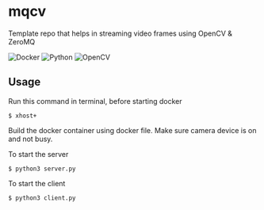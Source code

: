 # mqcv
Template repo that helps in streaming video frames using OpenCV &amp; ZeroMQ


![Docker](https://img.shields.io/badge/Docker-2CA5E0?style=for-the-badge&logo=docker&logoColor=white)
![Python](https://img.shields.io/badge/python-3670A0?style=for-the-badge&logo=python&logoColor=ffdd54)
![OpenCV](https://img.shields.io/badge/opencv-%23white.svg?style=for-the-badge&logo=opencv&logoColor=white)

## Usage

Run this command in terminal, before starting docker
```
$ xhost+
```

Build the docker container using docker file. Make sure camera device is on and not busy. 

To start the server

 ```
 $ python3 server.py
 ```
 
 To start the client

 ```
 $ python3 client.py
 ```

